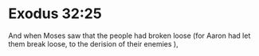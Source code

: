 # Exodus 32:25

And when Moses saw that the people had broken loose (for Aaron had let them break loose, to the derision of their enemies ),
